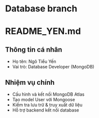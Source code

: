 # Database branch
# README_YEN.md

## Thông tin cá nhân
- Họ tên: Ngô Tiểu Yến
- Vai trò: Database Developer (MongoDB)

## Nhiệm vụ chính
- Cấu hình và kết nối MongoDB Atlas
- Tạo model User với Mongoose
- Kiểm tra lưu trữ & truy xuất dữ liệu
- Hỗ trợ backend kết nối database
